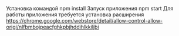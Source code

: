 Установка командой npm install
Запуск приложения npm start
Для работы приложения требуется установка расширения https://chrome.google.com/webstore/detail/allow-control-allow-origi/nlfbmbojpeacfghkpbjhddihlkkiljbi